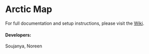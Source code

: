 # Arctic Map

For full documentation and setup instructions, please visit the [Wiki](https://github.com/soujanya957/arctic-map/wiki).

#### Developers:
Soujanya, Noreen
